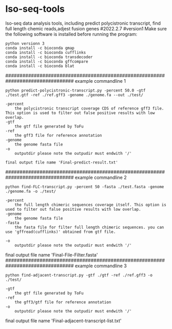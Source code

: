 # Iso-seq-tools
Iso-seq data analysis tools, including predict polycistronic transcript, find full length chemic reads,adjest fusion genes
#2022.2.7
#version1
Make sure the following software is installed before running the program:
```
python versionn 3
conda install -c bioconda gmap
conda install -c bioconda cufflinks
conda install -c bioconda transdecoder
conda install -c bioconda gffcompare
conda install -c bioconda blat
```
################################################################################
example commandline 1
```
python predict-polycistronic-transcript.py -percent 50.0 -gtf ./test.gtf -ref ./ref.gff3 -genome ./genome.fa --out ./test/

-percent
	the polycistronic transcript coverage CDS of reference gff3 file. This option is used to filter out false positive results with low overlap.
-gtf
	the gtf file generated by ToFu
-ref
	the gff3 file for reference annotation
-genome
	the genome fasta file
-o
	outputdir please note the outpudir must endwith '/'

final output file name 'Final-predict-result.txt'
```
################################################################################
example commandline 2
```
python find-FLC-transcript.py -percent 50 -fasta ./test.fasta -genome ./genome.fa -o ./test/

-percent
	the full length chimeric sequences coverage itself. This option is used to filter out false positive results with low overlap.
-genome
	the genome fasta file
-fasta
	the fasta file for filter full length chimeric sequences. you can use 'gffread(cufflinks)' obtained from gtf file.

-o
	outputdir please note the outpudir must endwith '/'
```

final output file name 'Final-File-Filter.fasta'
################################################################################
example commandline 3
```
python find-adjacent-transcript.py -gtf ./gtf -ref ./ref.gff3 -o ./test/

-gtf
	the gtf file generated by ToFu
-ref
	the gff3/gtf file for reference annotation
-o
	outputdir please note the outpudir must endwith '/'
```
final output file name 'Final-adjacent-transcript-list.txt'
	
